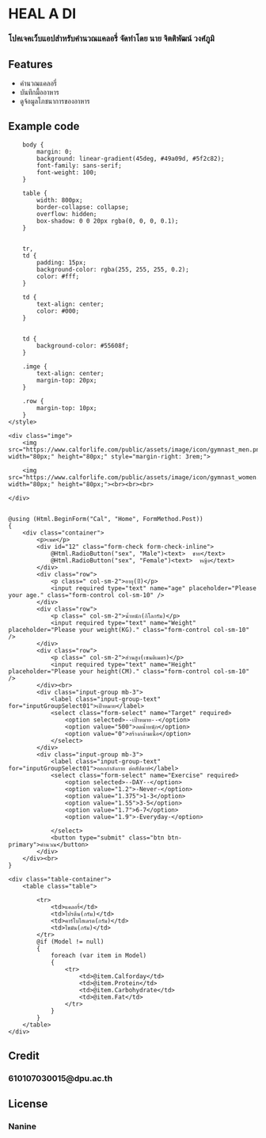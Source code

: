 # <h1>HEAL A DI</h1>
<h3>โปคเจคเว็บแอปสำหรับคำนวณแคลอรี่ จัดทำโดย นาย จิตติพัฒน์ วงศ์ภูมิ</h3>
<h2>Features</h2>

<ul>
  <li>คำนวณแคลอรี่</li>
  <li>บันทึกมื้ออาหาร</li>
  <li>ดูจ้อมูลโภชนาการของอาหาร</li>
 </ul>
  
<h2>Example code</h2>


        body {
            margin: 0;
            background: linear-gradient(45deg, #49a09d, #5f2c82);
            font-family: sans-serif;
            font-weight: 100;
        }

        table {
            width: 800px;
            border-collapse: collapse;
            overflow: hidden;
            box-shadow: 0 0 20px rgba(0, 0, 0, 0.1);
        }


        tr,
        td {
            padding: 15px;
            background-color: rgba(255, 255, 255, 0.2);
            color: #fff;
        }

        td {
            text-align: center;
            color: #000;
        }


        td {
            background-color: #55608f;
        }

        .imge {
            text-align: center;
            margin-top: 20px;
        }

        .row {
            margin-top: 10px;
        }
    </style>




</head>

<body>
    
    <div class="imge">
        <img src="https://www.calforlife.com/public/assets/image/icon/gymnast_men.png" width="80px;" height="80px;" style="margin-right: 3rem;">

        <img src="https://www.calforlife.com/public/assets/image/icon/gymnast_women.png" width="80px;" height="80px;"><br><br><br>

    </div>


    @using (Html.BeginForm("Cal", "Home", FormMethod.Post))
    {
        <div class="container">
            <p>เพศ</p>
            <div id="12" class="form-check form-check-inline">
                @Html.RadioButton("sex", "Male")<text>  ชาย</text>
                @Html.RadioButton("sex", "Female")<text>  หญิง</text>
            </div>
            <div class="row">
                <p class=" col-sm-2">อายุ(ปี)</p>
                <input required type="text" name="age" placeholder="Please your age." class="form-control col-sm-10" />
            </div>
            <div class="row">
                <p class=" col-sm-2">น้ำหนัก(กิโลกรัม)</p>
                <input required type="text" name="Weight" placeholder="Please your weight(KG)." class="form-control col-sm-10" />
            </div>
            <div class="row">
                <p class=" col-sm-2">ส่วนสูง(เซนติเมตร)</p>
                <input required type="text" name="Height" placeholder="Please your height(CM)." class="form-control col-sm-10" />
            </div><br>
            <div class="input-group mb-3">
                <label class="input-group-text" for="inputGroupSelect01">เป้าหมาย</label>
                <select class="form-select" name="Target" required>
                    <option selected>--เป้าหมาย--</option>
                    <option value="500">ลดน้ำหนัก</option>
                    <option value="0">สร้างกล้ามเนื้อ</option>
                </select>
            </div>
            <div class="input-group mb-3">
                <label class="input-group-text" for="inputGroupSelect01">ออกกำลังกาย ต่อสัปดาห์</label>
                <select class="form-select" name="Exercise" required>
                    <option selected>--DAY--</option>
                    <option value="1.2">-Never-</option>
                    <option value="1.375">1-3</option>
                    <option value="1.55">3-5</option>
                    <option value="1.7">6-7</option>
                    <option value="1.9">-Everyday-</option>

                </select>
                <button type="submit" class="btn btn-primary">คำนวณ</button>
            </div>
        </div><br>
    }

    <div class="table-container">
        <table class="table">

            <tr>
                <td>แคลอรี่</td>
                <td>โปรตีน(กรัม)</td>
                <td>คาร์โบไฮเดรต(กรัม)</td>
                <td>ไขมัน(กรัม)</td>
            </tr>
            @if (Model != null)
            {
                foreach (var item in Model)
                {
                    <tr>
                        <td>@item.Calforday</td>
                        <td>@item.Protein</td>
                        <td>@item.Carbohydrate</td>
                        <td>@item.Fat</td>
                    </tr>
                }
            }
        </table>
    </div>



</body>

</html>


<h2>Credit</h2>
<h3>610107030015@dpu.ac.th</h3>
<h2>License</h2>
<h3>Nanine</h3>

